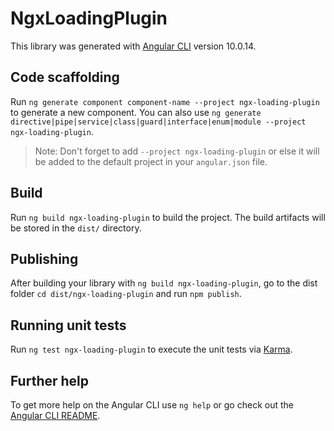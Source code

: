 # NgxLoadingPlugin

This library was generated with [Angular CLI](https://github.com/angular/angular-cli) version 10.0.14.

## Code scaffolding

Run `ng generate component component-name --project ngx-loading-plugin` to generate a new component. You can also use `ng generate directive|pipe|service|class|guard|interface|enum|module --project ngx-loading-plugin`.
> Note: Don't forget to add `--project ngx-loading-plugin` or else it will be added to the default project in your `angular.json` file. 

## Build

Run `ng build ngx-loading-plugin` to build the project. The build artifacts will be stored in the `dist/` directory.

## Publishing

After building your library with `ng build ngx-loading-plugin`, go to the dist folder `cd dist/ngx-loading-plugin` and run `npm publish`.

## Running unit tests

Run `ng test ngx-loading-plugin` to execute the unit tests via [Karma](https://karma-runner.github.io).

## Further help

To get more help on the Angular CLI use `ng help` or go check out the [Angular CLI README](https://github.com/angular/angular-cli/blob/master/README.md).
